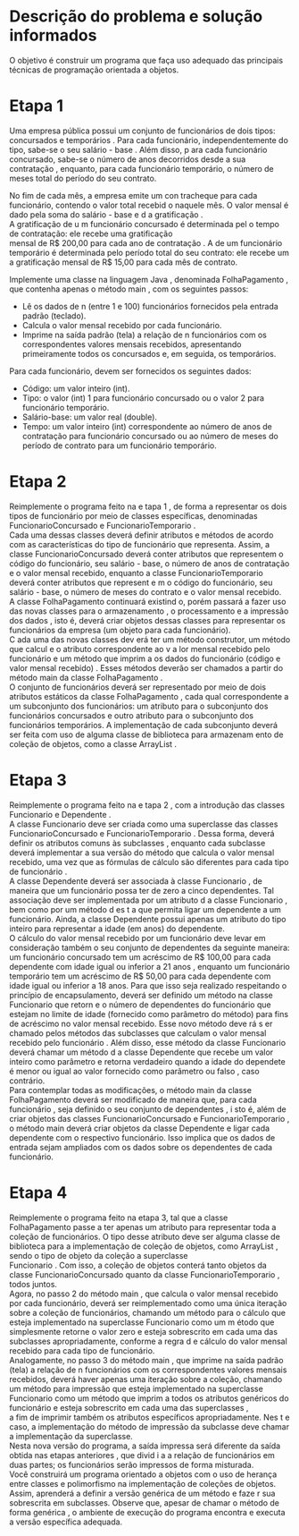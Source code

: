 # Descrição do problema e solução informados
O objetivo é construir um programa que faça uso adequado das principais técnicas de programação orientada a objetos.

# Etapa 1 
Uma empresa  pública  possui  um conjunto de  funcionários  de dois tipos:  concursados  e  temporários .  Para cada funcionário, independentemente do tipo, sabe-se o seu  salário - base .  Além disso, p ara cada funcionário concursado, sabe-se o número de  anos   decorridos desde a sua   contratação , enquanto, para  cada  funcionário temporário, o número de  meses   total  do  período do seu  contrato.  

No fim  de cada mês,  a empresa  emite um con tracheque para cada funcionário, contendo   o valor total recebid o naquele mês. O valor  mensal  é dado pela soma do  salário - base   e   d a  gratificação .  
A gratificação de u m funcionário concursado é determinada pel o tempo de contratação:  ele  recebe  uma gratificação   
mensal  de R$   200,00  para cada ano de contratação .   A de um funcionário temporário  é determinada pelo período  total  do seu contrato:  ele  recebe um a gratificação   mensal  de R$   15,00 para cada mês de contrato.  

Implemente uma classe  na linguagem Java ,  denominada  FolhaPagamento ,   que contenha  apenas  o método  main ,   com os seguintes passos:  
 - Lê os dados de n (entre 1 e 100) funcionários fornecidos pela entrada padrão (teclado). 
 - Calcula o valor mensal recebido por cada funcionário. 
- Imprime na saída padrão (tela) a relação de n funcionários com os correspondentes valores mensais recebidos, apresentando primeiramente todos os concursados e, em seguida, os temporários. 

Para cada funcionário, devem ser fornecidos os seguintes dados:  
 - Código: um valor inteiro (int). 
 - Tipo: o valor (int) 1 para funcionário concursado ou o valor 2 para funcionário temporário. 
 - Salário-base: um valor real (double). 
 - Tempo: um valor inteiro (int) correspondente ao número de anos de contratação para funcionário concursado ou ao número de meses do período de contrato para um funcionário temporário. 
 
# Etapa 2
Reimplemente o programa feito na  e tapa 1 ,  de forma a representar os dois tipos de funcionário por meio de classes específicas, denominadas  FuncionarioConcursado  e  FuncionarioTemporario .   
Cada uma dessas classes deverá  definir  atributos e métodos de acordo com as características do tipo de funcionário que representa. Assim, a classe  FuncionarioConcursado  deverá conter atributos que representem o código do funcionário, seu salário - base, o número de anos de contratação e o valor mensal recebido, enquanto a classe  FuncionarioTemporario   deverá conter  atributos que represent e m o código do funcionário, seu salário - base, o número de meses do contrato e o valor mensal recebido.   
A classe  FolhaPagamento  continuará existind o, porém  passará a fazer uso das  novas  classes para o armazenamento ,   o processamento e a impressão  dos  dados , isto é, deverá criar  objetos  dessas classes para representar os funcionários da empresa (um objeto para cada funcionário).    
C ada uma das novas classes dev erá ter um método construtor,  um método que calcul e  o atributo correspondente ao v a lor mensal recebido pelo funcionário  e um método que imprim a  os dados do funcionário (código e valor mensal recebido) . Esses métodos deverão ser chamados a partir do método  main  da classe  FolhaPagamento .    
O conjunto de funcionários deverá ser representado por meio de dois atributos estáticos  da classe  FolhaPagamento , cada  qual  correspondente a um subconjunto dos funcionários: um atributo para o subconjunto dos funcionários concursados e outro atributo para o subconjunto dos funcionários temporários.  A implementação de cada subconjunto deverá ser feita com uso de alguma classe de biblioteca para armazenam ento de coleção de objetos,  como a classe  ArrayList .  

# Etapa 3
Reimplemente o programa feito na  e tapa 2 ,   com a introdução das  classes   Funcionario  e  Dependente .   
A classe  Funcionario  deve ser criada como uma superclasse das classes  FuncionarioConcursado  e  FuncionarioTemporario .   Dessa forma, deverá definir os atributos comuns às subclasses , enquanto cada subclasse deverá implementar a sua versão do método que calcula o valor mensal recebido,  uma vez  que as fórmulas de cálculo são  diferentes  para cada tipo de funcionário .   
A classe  Dependente  deverá ser associada à classe  Funcionario , de maneira que um funcionário possa ter de zero a cinco dependentes.  Tal associação deve ser implementada por um  atributo d a classe  Funcionario , bem como por um  método d es t a que permita ligar um dependente a um funcionário.   Ainda, a  classe  Dependente  possui apenas um atributo  do tipo inteiro  para representar a  idade (em anos)  do dependente.    
O  cálculo do valor mensal recebido por um funcionário deve levar em consideração  também  o seu conjunto de dependentes da seguinte maneira: um funcionário concursado tem um acréscimo de R$   100,00  para cada dependente  com idade igual ou inferior a  21  anos , enquanto um funcionário  temporário tem um acréscimo de R$   50,00 para cada dependente com idade igual ou inferior a  18  anos.   Para que isso seja realizado respeitando o princípio de encapsulamento,  deverá ser definido um método na classe  Funcionario  que retorn e  o número de dependentes do funcionário que estejam no limite de idade  (fornecido como parâmetro do método)  para fins de acréscimo no valor mensal recebido.  Esse novo método deve rá s er chamado pelos métodos  das subclasses  que calculam   o valor mensal recebido  pelo funcionário .   Além disso,  esse método da classe  Funcionario  deverá chamar um método d a classe  Dependente  que recebe um valor inteiro como parâmetro e retorna  verdadeiro  quando a idade do dependete é menor ou igual ao valor fornecido como parâmetro ou  falso , caso contrário.    
Para contemplar todas as modificações, o método  main  da classe  FolhaPagamento  deverá ser modificado de maneira que, para cada funcionário ,  seja definido o seu conjunto de dependentes , i sto é, além de criar objetos das classes  FuncionarioConcursado  e  FuncionarioTemporario , o método  main  deverá criar objetos da classe  Dependente  e ligar cada dependente com o respectivo funcionário.  Isso implica que os dados de entrada  sejam  ampliados com os dados sobre os dependentes de cada funcionário.

# Etapa 4
Reimplemente o programa feito na  etapa 3, tal que a classe  FolhaPagamento  passe a ter apenas um atributo para representar toda a coleção de funcionários. 
O tipo desse atributo deve ser alguma classe de biblioteca para a implementação de coleção de objetos, como  ArrayList , sendo o tipo de objeto da coleção  a superclasse  
Funcionario . Com isso, a coleção de objetos conterá tanto objetos da classe  FuncionarioConcursado   quanto  da classe  FuncionarioTemporario , todos juntos.    
Agora, no passo 2 do método  main , que calcula o valor mensal recebido por cada funcionário, deverá ser reimplementado como uma única iteração sobre a coleção de funcionários, 
chamando um método para o cálculo que esteja implementado na superclasse  Funcionario  como um m étodo que simplesmente retorne  o valor zero e esteja sobrescrito 
em cada uma das subclasses apropriadamente, conforme a regra d e  cálculo do valor mensal recebido para cada tipo de funcionário.    
Analogamente, no passo 3 do método  main ,   que imprime na saída padrão (tela) a relação de  n  funcionários com os correspondentes 
valores mensais recebidos, deverá haver apenas uma iteração sobre a coleção, chamando um método para impressão que esteja implementado na superclasse 
Funcionario  como um método que imprim a  todos os atributos genéricos do funcionário e esteja sobrescrito em cada uma das superclasses ,  
a fim de imprimir também os atributos específicos apropriadamente. Nes t e caso, a implementação do método de impressão da subclasse deve chamar a implementação da superclasse.    
Nesta nova versão do programa, a saída impressa será diferente da saída obtida nas etapas anteriores ,  que divid i a a relação de funcionários em duas partes; 
os funcionários serão impressos de forma misturada.  
Você  construirá um programa orientado a objetos com  o  uso de herança entre classes e polimorfismo na implementação de coleções de objetos.   
Assim,  aprenderá a definir a versão genérica de um método e faze r sua sobrescrita em subclasses.  Observe  que, apesar de chamar o método  de  forma genérica , 
o ambiente de execução do programa encontra e executa  a versão específica  adequada.  

